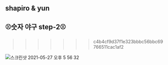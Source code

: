 ## shapiro & yun
## ⚾️숫자 야구 step-2⚾️
>>>>>>> c4b4cf9d37f1e323bbbc56bbc69766511cac1af2

![스크린샷 2021-05-27 오후 5 56 32](https://user-images.githubusercontent.com/79059747/119797377-24599080-bf15-11eb-945c-3916d6f647be.png)

